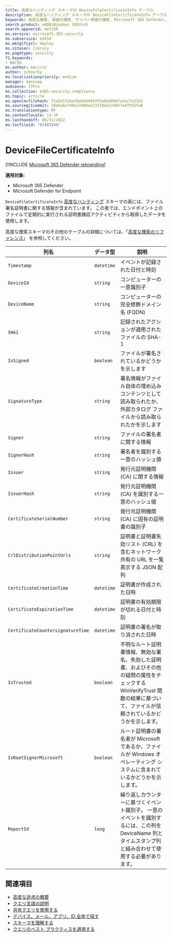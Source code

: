 ```yaml
---
title: 高度なハンティング スキーマの DeviceFileCertificateInfo テーブル
description: 高度なハンティング スキーマの DeviceFileCertificateInfo テーブルでファイル署名情報について説明します
keywords: 高度な捜索, 脅威の捜索, サイバー脅威の捜索, Microsoft 365 Defender, microsoft 365, m365, 検索, クエリ, テレメトリ, スキーマ参照, kusto, テーブル, 列, データ型, デジタル署名, 証明書, ファイル署名, DeviceFileCertificateInfo
search.product: eADQiWindows 10XVcnh
search.appverid: met150
ms.service: microsoft-365-security
ms.subservice: m365d
ms.mktglfcycl: deploy
ms.sitesec: library
ms.pagetype: security
f1.keywords:
- NOCSH
ms.author: maccruz
author: schmurky
ms.localizationpriority: medium
manager: dansimp
audience: ITPro
ms.collection: m365-security-compliance
ms.topic: article
ms.openlocfilehash: 71a2e57abe26ebb84954fda0ab0867a2ec7e23d1
ms.sourcegitcommit: 10e6abe740e27000e223378eb17d657a47555fa8
ms.translationtype: MT
ms.contentlocale: ja-JP
ms.lasthandoff: 08/31/2022
ms.locfileid: "67483544"
---
```

# <a name="devicefilecertificateinfo"></a>DeviceFileCertificateInfo

[!INCLUDE [Microsoft 365 Defender rebranding](../includes/microsoft-defender.md)]


**適用対象:**
- Microsoft 365 Defender
- Microsoft Defender for Endpoint

`DeviceFileCertificateInfo` [高度なハンティング](advanced-hunting-overview.md) スキーマの表には、ファイル署名証明書に関する情報が含まれています。 この表では、エンドポイント上のファイルで定期的に実行される証明書検証アクティビティから取得したデータを使用します。

高度な捜索スキーマのその他のテーブルの詳細については、「[高度な捜索のリファレンス](advanced-hunting-schema-tables.md)」 を参照してください。

| 列名 | データ型 | 説明 |
|-------------|-----------|-------------|
| `Timestamp` | `datetime` | イベントが記録された日付と時刻 |
| `DeviceId` | `string` | コンピューターの一意識別子 |
| `DeviceName` | `string` | コンピューターの完全修飾ドメイン名 (FQDN) |
| `SHA1` | `string` | 記録されたアクションが適用されたファイルの SHA-1 |
| `IsSigned` | `boolean` | ファイルが署名されているかどうかを示します |
| `SignatureType` | `string` | 署名情報がファイル自体の埋め込みコンテンツとして読み取られたか、外部カタログ ファイルから読み取られたかを示します |
| `Signer` | `string` | ファイルの署名者に関する情報 |
| `SignerHash` | `string` | 署名者を識別する一意のハッシュ値 |
| `Issuer` | `string` | 発行元証明機関 (CA) に関する情報 |
| `IssuerHash` | `string` | 発行元証明機関 (CA) を識別する一意のハッシュ値 |
| `CertificateSerialNumber` | `string` | 発行元証明機関 (CA) に固有の証明書の識別子 |
| `CrlDistributionPointUrls` | `string` |  証明書と証明書失効リスト (CRL) を含むネットワーク共有の URL を一覧表示する JSON 配列 |
| `CertificateCreationTime` | `datetime` | 証明書が作成された日時 |
| `CertificateExpirationTime` | `datetime` | 証明書の有効期限が切れる日付と時刻 |
| `CertificateCountersignatureTime` | `datetime` | 証明書の署名が取り消された日時 |
| `IsTrusted` | `boolean` | 不明なルート証明書情報、無効な署名、失効した証明書、およびその他の疑問の属性をチェックする WinVerifyTrust 関数の結果に基づいて、ファイルが信頼されているかどうかを示します。 |
| `IsRootSignerMicrosoft` | `boolean` | ルート証明書の署名者が Microsoft であるか、ファイルが Windows オペレーティング システムに含まれているかどうかを示します。 |
| `ReportId` | `long` | 繰り返しカウンターに基づくイベント識別子。 一意のイベントを識別するには、この列を DeviceName 列とタイムスタンプ列と組み合わせて使用する必要があります。 | 

## <a name="related-topics"></a>関連項目
- [高度な追求の概要](advanced-hunting-overview.md)
- [クエリ言語の説明](advanced-hunting-query-language.md)
- [共有クエリを使用する](advanced-hunting-shared-queries.md)
- [デバイス、メール、アプリ、ID 全体で探す](advanced-hunting-query-emails-devices.md)
- [スキーマを理解する](advanced-hunting-schema-tables.md)
- [クエリのベスト プラクティスを適用する](advanced-hunting-best-practices.md)
